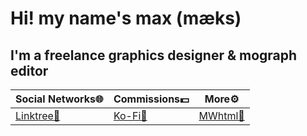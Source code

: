 # Hi! my name's **max (mæks)**
## I'm a freelance graphics designer & mograph editor
|Social Networks🌐|Commissions💵|More⚙️|
|-|-|-|
|[Linktree🌲](https://bit.ly/mx_info)|[Ko-Fi🍵](https://bit.ly/mx_kofi)|[MWhtml🦄](https://stable.mwhtml.rf.gd)|
